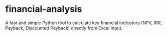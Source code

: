 # financial-analysis
A fast and simple Python tool to calculate key financial indicators (NPV, IRR, Payback, Discounted Payback) directly from Excel input.
